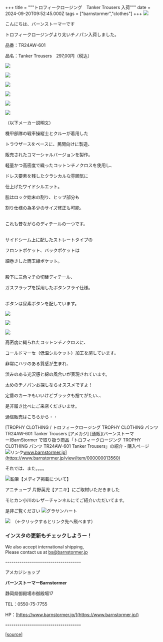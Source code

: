 +++
title = """トロフィークロージング　Tanker Trousers 入荷"""
date = 2024-09-20T09:52:45.000Z
tags = ["barnstormer","clothes"]
+++
[![](https://stat.ameba.jp/user_images/20231023/16/barnstormer-go/b2/03/p/o0420015015354743273.png)](https://ameblo.jp/barnstormer-go/entry-12825670498.html)

こんにちは、バーンストーマーです

トロフィークロージングより太いチノパン入荷しました。

品番：TR24AW-601 

品名：Tanker Trousers　297,00円（税込）

[![](https://stat.ameba.jp/user_images/20240920/18/barnstormer-go/cd/58/j/o0467070115488589044.jpg)](https://stat.ameba.jp/user_images/20240920/18/barnstormer-go/cd/58/j/o0467070115488589044.jpg)

[![](https://stat.ameba.jp/user_images/20240920/18/barnstormer-go/94/5c/j/o0467070115488589047.jpg)](https://stat.ameba.jp/user_images/20240920/18/barnstormer-go/94/5c/j/o0467070115488589047.jpg)

[![](https://stat.ameba.jp/user_images/20240920/18/barnstormer-go/5a/bd/j/o0466070015488589049.jpg)](https://stat.ameba.jp/user_images/20240920/18/barnstormer-go/5a/bd/j/o0466070015488589049.jpg)

[![](https://stat.ameba.jp/user_images/20240920/18/barnstormer-go/d8/fe/j/o0467070115488589051.jpg)](https://stat.ameba.jp/user_images/20240920/18/barnstormer-go/d8/fe/j/o0467070115488589051.jpg)

[![](https://stat.ameba.jp/user_images/20240920/18/barnstormer-go/00/34/j/o0466070015488589054.jpg)](https://stat.ameba.jp/user_images/20240920/18/barnstormer-go/00/34/j/o0466070015488589054.jpg)

[![](https://stat.ameba.jp/user_images/20240920/18/barnstormer-go/d6/13/j/o0466070015488589055.jpg)](https://stat.ameba.jp/user_images/20240920/18/barnstormer-go/d6/13/j/o0466070015488589055.jpg)

（以下メーカー説明文）

機甲部隊の戦車操縦士とクルーが着用した

トラウザースをベースに、民間向けに製造、

販売されたコマーシャルバージョンを製作。

  
軽量かつ高密度で織ったコットンチノクロスを使用し、

ドレス要素を残したクラシカルな雰囲気に

仕上げたワイドシルエット。

  
脇はロック始末の割り、ヒップ部分も

割り仕様の為多少のサイズ修正も可能。  
 

これも昔ながらのディテールの一つです。  
 

サイドシーム上に配したストレートタイプの

フロントポケット、バックポケットは

細巻きした両玉縁ポケット。  
 

股下に三角マチの切替ディテール、

ガスフラップを採用したボタンフライ仕様。  
 

ボタンは尿素ボタンを配しています。

[![](https://stat.ameba.jp/user_images/20240920/18/barnstormer-go/00/c6/j/o0466070015488589058.jpg)](https://stat.ameba.jp/user_images/20240920/18/barnstormer-go/00/c6/j/o0466070015488589058.jpg)

[![](https://stat.ameba.jp/user_images/20240920/18/barnstormer-go/0e/35/j/o0466070015488589059.jpg)](https://stat.ameba.jp/user_images/20240920/18/barnstormer-go/0e/35/j/o0466070015488589059.jpg)

[![](https://stat.ameba.jp/user_images/20240920/18/barnstormer-go/9a/de/j/o0466070015488589063.jpg)](https://stat.ameba.jp/user_images/20240920/18/barnstormer-go/9a/de/j/o0466070015488589063.jpg)

高密度に織られたコットンチノクロスに、

コールドマーセ（低温シルケット）加工を施しています。

  
非常にハリのある質感が生まれ、

渋みのある光沢感と綿の風合いが表現されています。

太めのチノパンお探しならオススメですよ！

定番のカーキもいいけどブラックも捨てがたい、、

是非履き比べにご来店くださいませ。

通信販売はこちらから・・

[TROPHY CLOTHING / トロフィークロージング TROPHY CLOTHING パンツ TR24AW-601 Tanker Trousers \[アメカジ\] \[通販\](バーンストーマー)BarnStormer で取り扱う商品「トロフィークロージング TROPHY CLOTHING パンツ TR24AW-601 Tanker Trousers」の紹介・購入ページ![リンク](https://c.stat100.ameba.jp/ameblo/symbols/v3.20.0/svg/gray/editor_link.svg)www.barnstormer.jp](https://www.barnstormer.jp/view/item/000000013560)

それでは、また。。。。

![鉛筆](https://stat100.ameba.jp/blog/ucs/img/char/char3/519.png)【メディア掲載について】

アニチューブ 片野英児【アニキ】にご取材いただきました

モヒカン小川のレザーチャンネルにてご紹介いただいてます。

是非ご覧ください ![グラサンハート](https://stat100.ameba.jp/blog/ucs/img/char/char3/148.png)

[![](https://stat.ameba.jp/user_images/20230412/16/barnstormer-go/6a/23/p/o0108010815269242493.png)](https://www.instagram.com/barnstormer_daily/)　（←クリックするとリンク先へ飛べます）

### インスタの更新もチェックしようー！

We also accept international shipping,  
Please contact us at bs@barnstormer.jp

**\-------------------------------------**

アメカジショップ

**バーンストーマーBarnstormer**

静岡県御殿場市御殿場17

TEL：0550-75-7755

HP：[https://www.barnstormer.jp/](https://www.barnstormer.jp/)

**\-------------------------------------**

[[source]](https://ameblo.jp/barnstormer-go/entry-12868297987.html)
